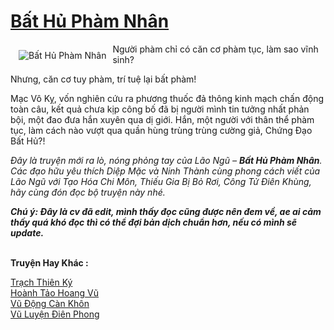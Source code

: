 <a href="https://utruyen.com/bat-hu-pham-nhan/12437/" title="Bất Hủ Phàm Nhân"><h1>Bất Hủ Phàm Nhân</h1></a><div style="display:table"><img align="right" style="float: left; padding: 10px;" src="https://utruyen.com/images/story/200x260/bat-hu-pham-nhan.jpg" alt="Bất Hủ Phàm Nhân">Người phàm chỉ có căn cơ phàm tục, làm sao vĩnh sinh?<p></p>Nhưng, căn cơ tuy phàm, trí tuệ lại bất phàm!<p></p>Mạc Vô Kỵ, vốn nghiên cứu ra phương thuốc đả thông kinh mạch chấn động toàn câu, kết quả chưa kịp công bố đã bị người mình tin tưởng nhất phản bội, một đao đưa hắn xuyên qua dị giới. Hắn, một người với thân thể phàm tục, làm cách nào vượt qua quần hùng trùng trùng cường giả, Chứng Đạo Bất Hủ?!<p></p><i>Đây là truyện mới ra lò, nóng phỏng tay của Lão Ngũ – <b>Bất Hủ Phàm Nhân</b>. Các đạo hữu yêu thích Diệp Mặc và Ninh Thành cùng phong cách viết của Lão Ngũ với </i><i>Tạo Hóa Chi Môn</i><i>, </i><i>Thiếu Gia Bị Bỏ Rơi</i><i>, </i><i>Công Tử Điên Khùng</i><i>, hãy cùng đón đọc bộ truyện này nhé.</i><p></p><i><b>Chú ý: </b><b>Đây là cv đã edit, mình thấy đọc cũng được nên đem về, ae ai cảm thấy quá khó đọc thì có thể đợi bản dịch chuẩn hơn, nếu có mình sẽ update.</b></i></div><p><br><b>Truyện Hay Khác :</b></p><a href="https://utruyen.com/trach-thien-ky/9902/" alt="Trạch Thiên Ký">Trạch Thiên Ký</a><br/><a href="https://truyenhot2020.wordpress.com/2019/12/11/hoanh-tao-hoang-vu/" alt="Hoành Tảo Hoang Vũ">Hoành Tảo Hoang Vũ</a><br/><a href="https://github.com/quanluxury/truyenhot/tree/master/truyenhay/1842/" alt="Vũ Động Càn Khôn">Vũ Động Càn Khôn</a><br/><a href="https://github.com/quanluxury/truyenhot/tree/master/truyenhay/6052/" alt="Vũ Luyện Điên Phong">Vũ Luyện Điên Phong</a><br/>